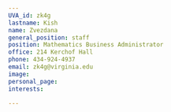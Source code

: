 ```yaml
---
UVA_id: zk4g
lastname: Kish
name: Zvezdana
general_position: staff
position: Mathematics Business Administrator
office: 214 Kerchof Hall
phone: 434-924-4937
email: zk4g@virginia.edu
image:
personal_page:
interests:

---
```

